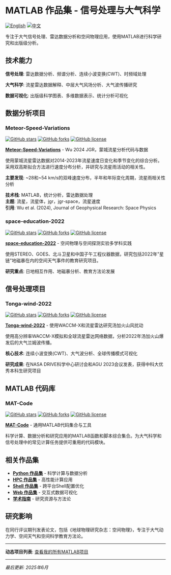 # MATLAB 作品集 - 信号处理与大气科学

[![English](https://img.shields.io/badge/lang-English-blue.svg)](README.md)
[![中文](https://img.shields.io/badge/lang-中文-brown.svg)](README.CN.md)

专注于大气信号处理、雷达数据分析和空间物理应用，使用MATLAB进行科学研究和出版级分析。

## 技术能力

**信号处理**: 雷达数据分析、频谱分析、连续小波变换(CWT)、时频域处理

**大气科学**: 流星雷达数据解释、中层大气风场分析、大气波传播研究

**数据可视化**: 出版级科学图表、多维数据表示、统计分析可视化

## 数据分析项目

### Meteor-Speed-Variations
[![GitHub stars](https://img.shields.io/github/stars/ktwu01/Meteor-Speed-Variations)](https://github.com/ktwu01/Meteor-Speed-Variations)
[![GitHub forks](https://img.shields.io/github/forks/ktwu01/Meteor-Speed-Variations)](https://github.com/ktwu01/Meteor-Speed-Variations/fork)
[![GitHub license](https://img.shields.io/github/license/ktwu01/Meteor-Speed-Variations)](https://github.com/ktwu01/Meteor-Speed-Variations/blob/master/LICENSE)

**[Meteor-Speed-Variations](https://github.com/ktwu01/Meteor-Speed-Variations)** - Wu 2024 JGR，蒙城流星分析代码与数据

使用蒙城流星雷达数据对2014-2023年流星速度日变化和季节变化的综合分析。采用双高斯拟合方法进行速度分布分析，并研究与流星雨活动的相关性。

**主要发现**: ~28和~54 km/s的双峰速度分布，半年和年际变化周期，流星雨相关性分析

**技术栈**: MATLAB，统计分析，雷达数据处理  
**主题**: 流星，流星体，jgr，jgr-space，流星速度  
**引用**: Wu et al. (2024), Journal of Geophysical Research: Space Physics

### space-education-2022
[![GitHub stars](https://img.shields.io/github/stars/ktwu01/space-education-2022)](https://github.com/ktwu01/space-education-2022)
[![GitHub forks](https://img.shields.io/github/forks/ktwu01/space-education-2022)](https://github.com/ktwu01/space-education-2022/fork)
[![GitHub license](https://img.shields.io/github/license/ktwu01/space-education-2022)](https://github.com/ktwu01/space-education-2022/blob/master/LICENSE)

**[space-education-2022](https://github.com/ktwu01/space-education-2022)** - 空间物理与空间探测实验多学科实践

使用STEREO、GOES、北斗卫星和中国子午工程仪器数据，研究包括2022年"星链"地磁暴在内的空间天气事件的教育研究项目。

**研究重点**: 日地相互作用、地磁暴分析、教育方法论发展

## 信号处理项目

### Tonga-wind-2022
[![GitHub stars](https://img.shields.io/github/stars/ktwu01/Tonga-wind-2022)](https://github.com/ktwu01/Tonga-wind-2022)
[![GitHub forks](https://img.shields.io/github/forks/ktwu01/Tonga-wind-2022)](https://github.com/ktwu01/Tonga-wind-2022/fork)
[![GitHub license](https://img.shields.io/github/license/ktwu01/Tonga-wind-2022)](https://github.com/ktwu01/Tonga-wind-2022/blob/master/LICENSE)

**[Tonga-wind-2022](https://github.com/ktwu01/Tonga-wind-2022)** - 使用WACCM-X和流星雷达研究汤加火山风扰动

使用高分辨率WACCM-X模拟和全球流星雷达网络数据，分析2022年汤加火山爆发后的大气兰姆波传播。

**核心技术**: 连续小波变换(CWT)、大气波分析、全球传播模式可视化

**研究成果**: 在NASA DRIVE科学中心研讨会和AGU 2023会议发表，获得中科大优秀本科生研究项目

## MATLAB 代码库

### MAT-Code
[![GitHub stars](https://img.shields.io/github/stars/ktwu01/MAT-Code)](https://github.com/ktwu01/MAT-Code)
[![GitHub forks](https://img.shields.io/github/forks/ktwu01/MAT-Code)](https://github.com/ktwu01/MAT-Code/fork)
[![GitHub license](https://img.shields.io/github/license/ktwu01/MAT-Code)](https://github.com/ktwu01/MAT-Code/blob/master/LICENSE)

**[MAT-Code](https://github.com/ktwu01/MAT-Code)** - 通用MATLAB代码集合与工具

科学计算、数据分析和研究应用的MATLAB函数和脚本综合集合。为大气科学和信号处理中的常见计算任务提供可重用的代码模块。

<!-- ## 性能指标

| 能力领域 | 经验水平 | 发表论文 |
|----------|----------|----------|
| 雷达数据分析 | 专家级 | 2+ |
| 信号处理 | 高级 | 3+ |
| 大气科学 | 高级 | 2+ |
| 科学可视化 | 专家级 | 5+ | -->

## 相关作品集

- **[Python 作品集](../python/)** - 科学计算与数据分析
- **[HPC 作品集](../hpc/)** - 高性能计算应用
- **[Shell 作品集](../shell/)** - 跨平台Shell配置优化
- **[Web 作品集](../web/)** - 交互式数据可视化
- **[学术指南](../academic/)** - 研究资源与方法论

## 研究影响

在同行评议期刊发表论文，包括《地球物理研究杂志：空间物理》，专注于大气动力学、空间天气和空间科学教育方法论。

---
**动态项目列表**: [查看我的所有MATLAB项目](https://github.com/ktwu01?tab=repositories&q=&type=&language=matlab&sort=)

---

*最后更新: 2025年6月*
